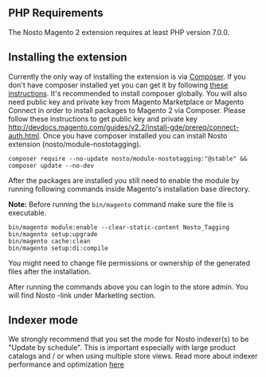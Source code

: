 ## PHP Requirements

The Nosto Magento 2 extension requires at least PHP version 7.0.0.

## Installing the extension

Currently the only way of installing the extension is via [Composer](https://getcomposer.org/). If you don't have composer installed yet you can get it by following [these instructions](https://getcomposer.org/doc/00-intro.md). It's recommended to install composer globally. You will also need public key and private key from Magento Marketplace or Magento Connect in order to install packages to Magento 2 via Composer. Please follow these instructions to get public key and private key http://devdocs.magento.com/guides/v2.2/install-gde/prereq/connect-auth.html. Once you have composer installed you can install Nosto extension (nosto/module-nostotagging).

```composer require --no-update nosto/module-nostotagging:"@stable" && composer update --no-dev```

After the packages are installed you still need to enable the module by running following commands inside Magento's installation base directory. 

**Note:** Before running the `bin/magento` command make sure the file is executable. 

```shell
bin/magento module:enable --clear-static-content Nosto_Tagging
bin/magento setup:upgrade
bin/magento cache:clean
bin/magento setup:di:compile
```

You might need to change file permissions or ownership of the generated files after the installation.

After running the commands above you can login to the store admin. You will find Nosto -link under Marketing section. 

## Indexer mode
We strongly recommend that you set the mode for Nosto indexer(s) to be "Update by schedule". This is important especially with large product catalogs and / or when using multiple store views. Read more about indexer performance and optimization [here](https://github.com/Nosto/nosto-magento2/wiki/Indexer-performance-enhancement) 